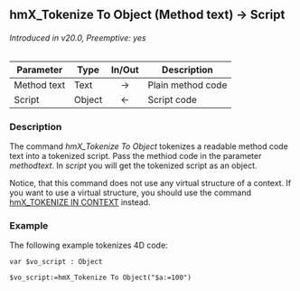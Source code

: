 ## hmX_Tokenize To Object (Method text) → Script
###### Introduced in v20.0, Preemptive: yes

|Parameter|Type|In/Out|Description
|---|---|:---:|---
|Method text|Text|→|Plain method code
|Script|Object|←|Script code

### Description
The command *hmX_Tokenize To Object* tokenizes a readable method code text into a tokenized script. Pass the methiod code in the parameter *methodtext*. In *script* you will get the tokenized script as an object.

Notice, that this command does not use any virtual structure of a context. If you want to use a virtual structure, you should use the command [hmX_TOKENIZE IN CONTEXT](hmX_TokenizeInContext.md) instead.

### Example
The following example tokenizes 4D code:

```4d
var $vo_script : Object

$vo_script:=hmX_Tokenize To Object("$a:=100")
```
